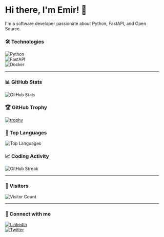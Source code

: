 # Hi there, I'm Emir! 👋

I'm a software developer passionate about Python, FastAPI, and Open Source.

### 🛠️ Technologies  
![Python](https://img.shields.io/badge/-Python-3776AB?style=flat&logo=python&logoColor=white)  
![FastAPI](https://img.shields.io/badge/-FastAPI-009688?style=flat&logo=fastapi&logoColor=white)  
![Docker](https://img.shields.io/badge/-Docker-2496ED?style=flat&logo=docker&logoColor=white)  

---

### 📊 GitHub Stats  
![GitHub Stats](https://github-readme-stats.vercel.app/api?username=EmxrWasHere0&show_icons=true&theme=radical)  

### 🏆 GitHub Trophy  
[![trophy](https://github-profile-trophy.vercel.app/?username=EmxrWasHere0&theme=radical)](https://github.com/ryo-ma/github-profile-trophy)

### 📝 Top Languages  
![Top Languages](https://github-readme-stats.vercel.app/api/top-langs/?username=EmxrWasHere0&layout=compact&theme=radical)  

### 📈 Coding Activity  
![GitHub Streak](https://streak-stats.demolab.com?user=EmxrWasHere0&theme=radical)

---

### 👀 Visitors  
![Visitor Count](https://visitor-badge.laobi.icu/badge?page_id=EmxrWasHere0.EmxrWasHere0)

---

### 🔗 Connect with me  

[![LinkedIn](https://img.shields.io/badge/-LinkedIn-blue?style=flat&logo=linkedin&logoColor=white&link=https://linkedin.com/in/EmxrWasHere0)](https://linkedin.com/in/EmxrWasHere0)  
[![Twitter](https://img.shields.io/badge/-Twitter-1DA1F2?style=flat&logo=twitter&logoColor=white&link=https://twitter.com/EmxrWasHere0)](https://twitter.com/EmxrWasHere0)  

